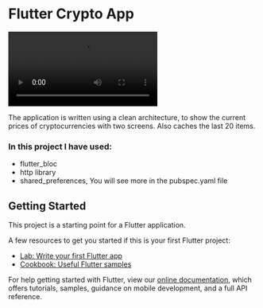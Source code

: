 # Flutter Crypto App



![bandicam 2021-09-08 20-41-29-381](https://user-images.githubusercontent.com/67923348/132559764-b2c3fa06-8e89-47ae-883d-e73a2f1d192f.mp4)



The application is written using a clean architecture, to show the current prices of cryptocurrencies with two screens. Also caches the last 20 items.

### In this project I have used:
- flutter_bloc
- http library
- shared_preferences, You will see more in the pubspec.yaml file

## Getting Started

This project is a starting point for a Flutter application.

A few resources to get you started if this is your first Flutter project:

- [Lab: Write your first Flutter app](https://flutter.dev/docs/get-started/codelab)
- [Cookbook: Useful Flutter samples](https://flutter.dev/docs/cookbook)

For help getting started with Flutter, view our
[online documentation](https://flutter.dev/docs), which offers tutorials,
samples, guidance on mobile development, and a full API reference.
